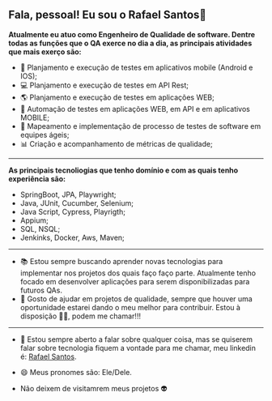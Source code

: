 ## Fala, pessoal! Eu sou o Rafael Santos👋

<strong>Atualmente eu atuo como Engenheiro de Qualidade de software. Dentre todas as funções que o QA exerce no dia a dia, as principais atividades que mais exerço são:</strong>
- 📱 Planjamento e execução de testes em aplicativos mobile (Android e IOS);
- 💻 Planjamento e execução de testes em API Rest;
- 🌎 Planjamento e execução de testes em aplicações WEB;
- 🤖 Automação de testes em aplicações WEB, em API e em aplicativos MOBILE;
- 📑 Mapeamento e implementação de processo de testes de software em equipes ágeis;
- 📊 Criação e acompanhamento de métricas de qualidade;
<hr/>

<strong>As principais tecnoliogias que tenho domínio e com as quais tenho experiência são:</strong>

- SpringBoot, JPA, Playwright;
- Java, JUnit, Cucumber, Selenium;
- Java Script, Cypress, Playrigth;
- Appium;
- SQL, NSQL;
- Jenkinks, Docker, Aws, Maven;

  
<hr/>

- 📚 Estou sempre buscando aprender novas tecnologias para implementar nos projetos dos quais faço faço parte. Atualmente tenho focado em desenvolver aplicações para serem disponibilizadas para futuros QAs.
- 👾 Gosto de ajudar em projetos de qualidade, sempre que houver uma oportunidade estarei dando o meu melhor para contribuir. Estou à disposição 🧔‍♂️, podem me chamar!!! 
 <hr/>
 
- 💬 Estou sempre aberto a falar sobre qualquer coisa, mas se quiserem falar sobre tecnologia fiquem a vontade para me chamar, meu linkedin é: <a href="https://www.linkedin.com/in/rafael-santos-47a000298/"> Rafael Santos</a>.

- 😄 Meus pronomes são: Ele/Dele.
  
- Não deixem de visitamrem meus projetos 👽
